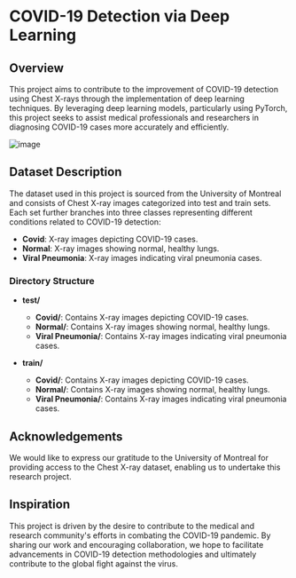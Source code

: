 # COVID-19 Detection via Deep Learning

## Overview
This project aims to contribute to the improvement of COVID-19 detection using Chest X-rays through the implementation of deep learning techniques. By leveraging deep learning models, particularly using PyTorch, this project seeks to assist medical professionals and researchers in diagnosing COVID-19 cases more accurately and efficiently.

![image](https://github.com/emreCanIlik/Covid-Detection-using-DeepLearning-with-PyTorch/assets/118285895/f7fa149c-dcf8-4c42-be28-6eedd440cdb0)


## Dataset Description
The dataset used in this project is sourced from the University of Montreal and consists of Chest X-ray images categorized into test and train sets. Each set further branches into three classes representing different conditions related to COVID-19 detection:

- **Covid**: X-ray images depicting COVID-19 cases.
- **Normal**: X-ray images showing normal, healthy lungs.
- **Viral Pneumonia**: X-ray images indicating viral pneumonia cases.

### Directory Structure
- **test/**
  - **Covid/**: Contains X-ray images depicting COVID-19 cases.
  - **Normal/**: Contains X-ray images showing normal, healthy lungs.
  - **Viral Pneumonia/**: Contains X-ray images indicating viral pneumonia cases.

- **train/**
  - **Covid/**: Contains X-ray images depicting COVID-19 cases.
  - **Normal/**: Contains X-ray images showing normal, healthy lungs.
  - **Viral Pneumonia/**: Contains X-ray images indicating viral pneumonia cases.

## Acknowledgements
We would like to express our gratitude to the University of Montreal for providing access to the Chest X-ray dataset, enabling us to undertake this research project.

## Inspiration
This project is driven by the desire to contribute to the medical and research community's efforts in combating the COVID-19 pandemic. By sharing our work and encouraging collaboration, we hope to facilitate advancements in COVID-19 detection methodologies and ultimately contribute to the global fight against the virus.
